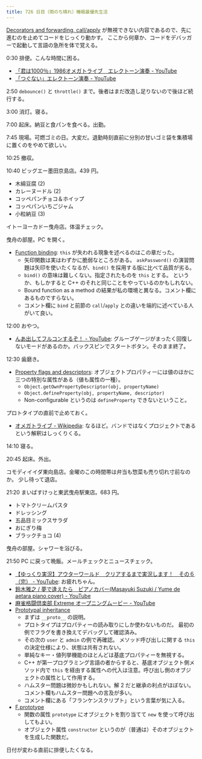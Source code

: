 ```yaml
---
title: 726 日目（雨のち晴れ）睡眠最優先生活
---
```


[Decorators and forwarding, call/apply](https://javascript.info/call-apply-decorators)
が無視できない内容であるので、先に進むのを止めてコードをじっくり動かす。
ここから何章か、コードをデバッガーで起動して言語の急所を体で覚える。

0:30 排便。こんな時間に困る。

* [「君は1000％」1986オメガトライブ　エレクトーン演奏 - YouTube](https://www.youtube.com/watch?v=6m2CTqaGkgc)
* [「つぐない」エレクトーン演奏 - YouTube](https://www.youtube.com/watch?v=HTwlvscv4FI)

2:50 `debounce()` と `throttle()` まで。後者はまだ改造し足りないので後ほど続行する。

3:00 消灯。寝る。

7:00 起床。納豆と食パンを食べる。出勤。

7:45 現場。可燃ゴミの日。大変だ。退勤時刻直前に分別の甘いゴミ袋を集積場に置くのをやめて欲しい。

10:25 撤収。

10:40 ビッグエー墨田京島店。439 円。

* 木綿豆腐 (2)
* カレーヌードル (2)
* コッペパンチョコ＆ホイップ
* コッペパンいちごジャム
* 小粒納豆 (3)

イトーヨーカドー曳舟店。体温チェック。

曳舟の部屋。PC を開く。

* [Function binding](https://javascript.info/bind): `this` が失われる現象を述べるのはこの章だった。
  * 矢印関数は実はわずかに脆弱なところがある。
    `askPassword()` の演習問題は矢印を使いたくなるが、`bind()` を採用する版に比べて品質が劣る。
  * `bind()` の意味は難しくない。指定されたものを `this` とする。
    というか、もしかすると C++ のそれと同じことをやっているのかもしれない。
  * Bound function as a method の結果が私の環境と異なる。コメント欄にあるものですらない。
  * コメント欄に `bind` と前節の `call`/`apply` との違いを端的に述べている人がいて良い。

12:00 おやつ。

* [んあ出してフルコンするぞ！ - YouTube](https://www.youtube.com/watch?v=FM7AL-S4U28):
  グルーブゲージがまったく回復しないモードがあるのか。バックスピンでスタートボタン。そのまま終了。

12:30 歯磨き。

* [Property flags and descriptors](https://javascript.info/property-descriptors):
  オブジェクトプロパティーには値のほかに三つの特別な属性がある（値も属性の一種）。
  * `Object.getOwnPropertyDescriptor(obj, propertyName)`
  * `Object.defineProperty(obj, propertyName, descriptor)`
  * Non-configurable というのは `defineProperty` できないということ。

プロトタイプの直前で止めておく。

* [オメガトライブ - Wikipedia](https://ja.wikipedia.org/wiki/%E3%82%AA%E3%83%A1%E3%82%AC%E3%83%88%E3%83%A9%E3%82%A4%E3%83%96):
  なるほど。バンドではなくプロジェクトであるという解釈はしっくりくる。

14:10 寝る。

20:45 起床。外出。

コモディイイダ東向島店。金曜のこの時間帯は弁当も惣菜も売り切れ寸前なのか。
少し待って退店。

21:20 まいばすけっと東武曳舟駅東店。683 円。

* トマトクリームパスタ
* ドレッシング
* 五品目ミックスサラダ
* おにぎり梅
* ブラックチョコ (4)

曳舟の部屋。シャワーを浴びる。

21:50 PC に戻って晩飯。メールチェックとニュースチェック。

* [【ゆっくり実況】アウターワールド　クリアするまで実況します！　その６（完） - YouTube](https://www.youtube.com/watch?v=53RCFyavXbI):
  お疲れちゃん。
* [鈴木雅之 / 夢で逢えたら　ピアノカバー(Masayuki Suzuki / Yume de aetara piano cover) - YouTube](https://www.youtube.com/watch?v=sMHjmGp6dwM)
* [麻雀格闘倶楽部 Extreme オープニングムービー - YouTube](https://www.youtube.com/watch?v=sKG_iKdQQM8)
* [Prototypal inheritance](https://javascript.info/prototype-inheritance)
  * まずは `__proto__` の説明。
  * プロトタイプはプロパティーの読み取りにしか使わないものだ。
    最初の例でフラグを書き換えてデバッグして確認済み。
  * その次の `user` と `admin` の例で再確認。
    メソッド呼び出しに関する `this` の決定仕様により、状態は共有されない。
  * 単純なキー・値列挙機能のほとんどは基底プロパティーを無視する。
  * C++ が第一プログラミング言語の者からすると、基底オブジェクト側メソッド内で
    `this` を経由する属性への代入は注意。呼び出し側のオブジェクトの属性として作用する。
  * ハムスター問題は微妙かもしれない。解 2 だと継承の利点がほぼない。
    コメント欄もハムスター問題への言及が多い。
  * コメント欄にある「フランケンスクリプト」という言葉が気に入る。
* [F.prototype](https://javascript.info/function-prototype)
  * 関数の属性 `prototype` にオブジェクトを割り当てて `new` を使って呼び出してもよい。
  * オブジェクト属性 `constructor` というのが（普通は）そのオブジェクトを生成した関数だ。

日付が変わる直前に排便したくなる。
